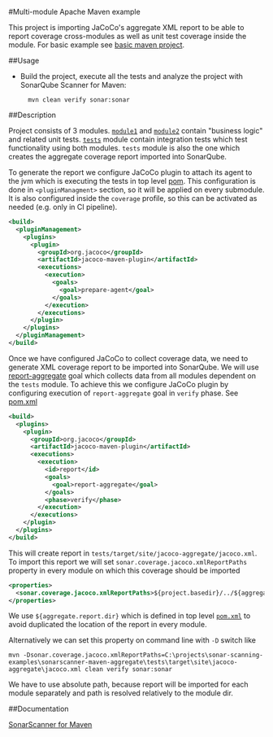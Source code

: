 #Multi-module Apache Maven example

This project is importing JaCoCo's aggregate XML report to be able to report coverage cross-modules as well as unit
test coverage inside the module. For basic example see [basic maven project](../sonarscanner-maven-basic/README.md).

##Usage

* Build the project, execute all the tests and analyze the project with SonarQube Scanner for Maven:

        mvn clean verify sonar:sonar

##Description

Project consists of 3 modules. [`module1`](module1/pom.xml) and [`module2`](module2/pom.xml) contain "business logic" and 
related unit tests. [`tests`](tests/pom.xml) module contain integration tests which test functionality using both modules. 
`tests` module is also the one which creates the aggregate coverage report imported into SonarQube.

To generate the report we configure JaCoCo plugin to attach its agent to the jvm which is executing the tests in top 
level [pom](pom.xml). This configuration is done in `<pluginManagment>` section, so it will be applied on every submodule.
It is also configured inside the `coverage` profile, so this can be activated as needed (e.g. only in CI pipeline).

```xml
<build>
  <pluginManagement>
    <plugins>
      <plugin>
        <groupId>org.jacoco</groupId>
        <artifactId>jacoco-maven-plugin</artifactId>
        <executions>
          <execution>
            <goals>
              <goal>prepare-agent</goal>
            </goals>
          </execution>
        </executions>
      </plugin>
    </plugins>
  </pluginManagement>
</build>
```  

Once we have configured JaCoCo to collect coverage data, we need to generate XML coverage report to be imported into 
SonarQube. We will use [report-aggregate](https://www.jacoco.org/jacoco/trunk/doc/report-aggregate-mojo.html) goal which 
collects data from all modules dependent on the `tests` module. To achieve this we configure JaCoCo plugin by configuring execution 
 of `report-aggregate` goal in `verify` phase. See [pom.xml](tests/pom.xml) 

```xml
<build>
  <plugins>
    <plugin>
      <groupId>org.jacoco</groupId>
      <artifactId>jacoco-maven-plugin</artifactId>
      <executions>
        <execution>
          <id>report</id>
          <goals>
            <goal>report-aggregate</goal>
          </goals>
          <phase>verify</phase>
        </execution>
      </executions>
    </plugin>
  </plugins>
</build>
``` 

This will create report in `tests/target/site/jacoco-aggregate/jacoco.xml`. To import this report we will set 
`sonar.coverage.jacoco.xmlReportPaths` property in every module on which this coverage should be imported

```xml
<properties>
  <sonar.coverage.jacoco.xmlReportPaths>${project.basedir}/../${aggregate.report.dir}</sonar.coverage.jacoco.xmlReportPaths>
</properties>
``` 

We use `${aggregate.report.dir}` which is defined in top level [`pom.xml`](pom.xml) to avoid duplicated the location of the 
report in every module.

Alternatively we can set this property on command line with `-D` switch like 

```
mvn -Dsonar.coverage.jacoco.xmlReportPaths=C:\projects\sonar-scanning-examples\sonarscanner-maven-aggregate\tests\target\site\jacoco-aggregate\jacoco.xml clean verify sonar:sonar 
```

We have to use absolute path, because report will be imported for each module separately and path is resolved relatively to the module dir.
    
        
##Documentation

[SonarScanner for Maven](https://docs.sonarqube.org/latest/analysis/scan/sonarscanner-for-maven/)
